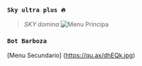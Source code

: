 ### `Sky ultra plus 🔥`
> *SKY domina*
![Menu Principa](https://qu.ax/CnYvh.jpg)

### `Bot Barboza`

[Menu Secundario] (https://qu.ax/dhEQk.jpg)
